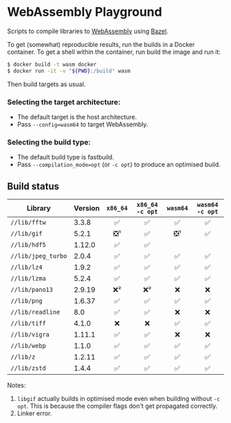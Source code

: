 # WebAssembly Playground

Scripts to compile libraries to [WebAssembly] using [Bazel].

To get (somewhat) reproducible results, run the builds in a Docker container.
To get a shell within the container, run build the image and run it:

```sh
$ docker build -t wasm docker
$ docker run -it -v "${PWD}:/build" wasm
```

Then build targets as usual.

### Selecting the target architecture:

- The default target is the host architecture.
- Pass `--config=wasm64` to target WebAssembly.

### Selecting the build type:
- The default build type is fastbuild.
- Pass `--compilation_mode=opt` (or `-c opt`) to produce an optimised build.

## Build status

| Library            | Version | `x86_64` | `x86_64 -c opt` | `wasm64` | `wasm64 -c opt` |
|--------------------|---------|:--------:|:---------------:|:--------:|:---------------:|
| `//lib/fftw`       | 3.3.8   | ✅       | ✅              | ✅       | ✅              |
| `//lib/gif`        | 5.2.1   | ❎¹      | ✅              | ❎¹      | ✅              |
| `//lib/hdf5`       | 1.12.0  | ✅       | ✅              |          |                 |
| `//lib/jpeg_turbo` | 2.0.4   | ✅       | ✅              | ✅       | ✅              |
| `//lib/lz4`        | 1.9.2   | ✅       | ✅              | ✅       | ✅              |
| `//lib/lzma`       | 5.2.4   | ✅       | ✅              | ✅       | ✅              |
| `//lib/pano13`     | 2.9.19  | ❌²      | ❌²             | ❌       | ❌              |
| `//lib/png`        | 1.6.37  | ✅       | ✅              | ✅       | ✅              |
| `//lib/readline`   | 8.0     | ✅       | ✅              | ❌       | ❌              |
| `//lib/tiff`       | 4.1.0   | ❌       | ❌              | ✅       | ✅              |
| `//lib/vigra`      | 1.11.1  | ✅       | ✅              | ❌       | ❌              |
| `//lib/webp`       | 1.1.0   | ✅       | ✅              | ✅       | ✅              |
| `//lib/z`          | 1.2.11  | ✅       | ✅              | ✅       | ✅              |
| `//lib/zstd`       | 1.4.4   | ✅       | ✅              | ✅       | ✅              |

Notes:

1. `libgif` actually builds in optimised mode even when building without `-c opt`.
   This is because the compiler flags don't get propagated correctly.
3. Linker error.

[Bazel]: https://bazel.build
[WebAssembly]: https://webassembly.org
